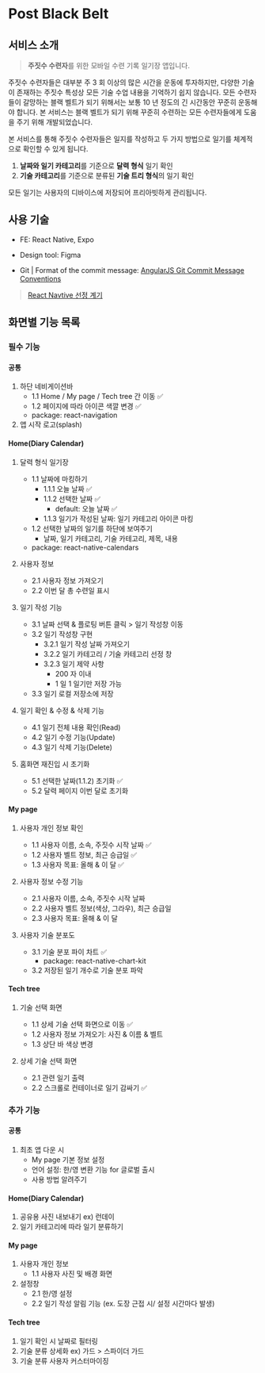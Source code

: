 # Post Black Belt

## 서비스 소개

> **주짓수 수련자**를 위한 모바일 수련 기록 일기장 앱입니다.

주짓수 수련자들은 대부분 주 3 회 이상의 많은 시간을 운동에 투자하지만, 다양한 기술이 존재하는 주짓수 특성상 모든 기술 수업 내용을 기억하기 쉽지 않습니다. 모든 수련자들이 갈망하는 블랙 벨트가 되기 위해서는 보통 10 년 정도의 긴 시간동안 꾸준히 운동해야 합니다. 본 서비스는 블랙 벨트가 되기 위해 꾸준히 수련하는 모든 수련자들에게 도움을 주기 위해 개발되었습니다.

본 서비스를 통해 주짓수 수련자들은 일지를 작성하고 두 가지 방법으로 일기를 체계적으로 확인할 수 있게 됩니다.

1. **날짜와 일기 카테고리**를 기준으로 **달력 형식** 일기 확인
2. **기술 카테고리**를 기준으로 분류된 **기술 트리 형식**의 일기 확인

모든 일기는 사용자의 디바이스에 저장되어 프리아빗하게 관리됩니다.

## 사용 기술

- FE: React Native, Expo
- Design tool: Figma

- Git | Format of the commit message: [AngularJS Git Commit Message Conventions](https://gist.github.com/stephenparish/9941e89d80e2bc58a153)

> [React Navtive 선정 계기](https://velog.io/@skyu_dev/Post-Black-Belt2-앱-만드는데-왜-프론트엔드-개발자를-뽑을까-Web-App-개발기)

## 화면별 기능 목록

### 필수 기능

#### 공통

1. 하단 네비게이션바
   - 1.1 Home / My page / Tech tree 간 이동 ✅
   - 1.2 페이지에 따라 아이콘 색깔 변경 ✅
   - package: react-navigation
2. 앱 시작 로고(splash)

#### Home(Diary Calendar)

1. 달력 형식 일기장

   - 1.1 날짜에 마킹하기
     - 1.1.1 오늘 날짜 ✅
     - 1.1.2 선택한 날짜 ✅
       - default: 오늘 날짜 ✅
     - 1.1.3 일기가 작성된 날짜: 일기 카테고리 아이콘 마킹
   - 1.2 선택한 날짜의 일기를 하단에 보여주기
     - 날짜, 일기 카테고리, 기술 카테고리, 제목, 내용
   - package: react-native-calendars

2. 사용자 정보

   - 2.1 사용자 정보 가져오기
   - 2.2 이번 달 총 수련일 표시

3. 일기 작성 기능

   - 3.1 날짜 선택 & 플로팅 버튼 클릭 > 일기 작성창 이동
   - 3.2 일기 작성창 구현
     - 3.2.1 일기 작성 날짜 가져오기
     - 3.2.2 일기 카테고리 / 기술 카테고리 선정 창
     - 3.2.3 일기 제약 사항
       - 200 자 이내
       - 1 일 1 일기만 저장 가능
   - 3.3 일기 로컬 저장소에 저장

4. 일기 확인 & 수정 & 삭제 기능

   - 4.1 일기 전체 내용 확인(Read)
   - 4.2 일기 수정 기능(Update)
   - 4.3 일기 삭제 기능(Delete)

5. 홈화면 재진입 시 초기화

   - 5.1 선택한 날짜(1.1.2) 초기화 ✅
   - 5.2 달력 페이지 이번 달로 초기화

#### My page

1. 사용자 개인 정보 확인

   - 1.1 사용자 이름, 소속, 주짓수 시작 날짜 ✅
   - 1.2 사용자 벨트 정보, 최근 승급일 ✅
   - 1.3 사용자 목표: 올해 & 이 달 ✅

2. 사용자 정보 수정 기능

   - 2.1 사용자 이름, 소속, 주짓수 시작 날짜
   - 2.2 사용자 벨트 정보(색상, 그라우), 최근 승급일
   - 2.3 사용자 목표: 올해 & 이 달

3. 사용자 기술 분포도

   - 3.1 기술 분포 파이 차트 ✅
     - package: react-native-chart-kit
   - 3.2 저장된 일기 개수로 기술 분포 파악

#### Tech tree

1. 기술 선택 화면

   - 1.1 상세 기술 선택 화면으로 이동 ✅
   - 1.2 사용자 정보 가져오기: 사진 & 이름 & 벨트
   - 1.3 상단 바 색상 변경

2. 상세 기술 선택 화면
   - 2.1 관련 일기 출력
   - 2.2 스크롤로 컨테이너로 일기 감싸기 ✅

### 추가 기능

#### 공통

1. 최초 앱 다운 시
   - My page 기본 정보 설정
   - 언어 설정: 한/영 변환 기능 for 글로벌 출시
   - 사용 방법 알려주기

#### Home(Diary Calendar)

1. 공유용 사진 내보내기 ex) 런데이
2. 일기 카테고리에 따라 일기 분류하기

#### My page

1. 사용자 개인 정보
   - 1.1 사용자 사진 및 배경 화면
2. 설정창
   - 2.1 한/영 설정
   - 2.2 일기 작성 알림 기능 (ex. 도장 근접 시/ 설정 시간마다 발생)

#### Tech tree

1. 일기 확인 시 날짜로 필터링
2. 기술 분류 상세화 ex) 가드 > 스파이더 가드
3. 기술 분류 사용자 커스터마이징
